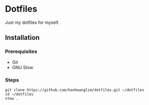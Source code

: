 # Dotfiles

Just my dotfiles for myself.

## Installation

### Prerequisites

- Git
- GNU Stow

### Steps

```
git clone https://github.com/hanhwanglim/dotfiles.git ~/dotfiles
cd ~/dotfiles
stow .
```
